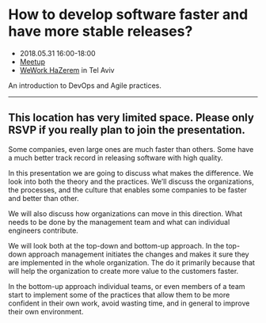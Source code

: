 # How to develop software faster and have more stable releases?

* 2018.05.31 16:00-18:00
* [Meetup](https://www.meetup.com/Code-Mavens/events/251148675/)
* [WeWork HaZerem](https://www.wework.com/buildings/10-hazerem-st--tel-aviv) in Tel Aviv

An introduction to DevOps and Agile practices.

----------------------
This location has very limited space. Please only RSVP if you really plan to join the presentation.
----------------------

Some companies, even large ones are much faster than others.
Some have a much better track record in releasing software with high quality.

In this presentation we are going to discuss what makes the difference. We look into both the theory and the practices. We’ll discuss the organizations, the processes, and the culture that enables some companies to be faster and better than other.

We will also discuss how organizations can move in this direction. What needs to be done by the management team and what can individual engineers contribute.

We will look both at the top-down and bottom-up approach.
In the top-down approach management initiates the changes and makes it sure they are implemented in the whole organization. The do it primarily because that will help the organization to create more value to the customers faster.

In the bottom-up approach individual teams, or even members of a team start to implement some of the practices that allow them to be more confident in their own work, avoid wasting time, and in general to improve their own environment.



